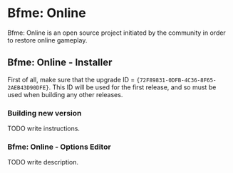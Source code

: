 # Bfme: Online
Bfme: Online is an open source project initiated by the community in order to restore online gameplay.

## Bfme: Online - Installer
First of all, make sure that the upgrade ID = `{72F89831-0DFB-4C36-8F65-2AEB43D90DFE}`. This ID will be used for the first release, and so must be used when building any other releases.

### Building new version
TODO write instructions.

### Bfme: Online - Options Editor
TODO write description.
